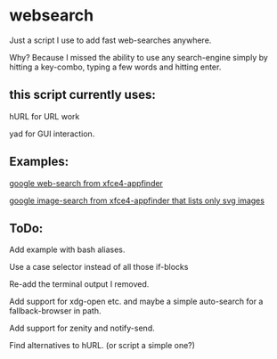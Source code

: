 # websearch
Just a script I use to add fast web-searches anywhere.

Why?
Because I missed the ability to use any search-engine simply by hitting a key-combo, typing a few words and hitting enter.

## this script currently uses:
hURL for URL work

yad for GUI interaction.

## Examples:
[google web-search from xfce4-appfinder](https://github.com/svein83/websearch/blob/master/examples.md#google-web-search)

[google image-search from xfce4-appfinder that lists only svg images](https://github.com/svein83/websearch/blob/master/examples.md#google-image-search-for-svg-files-only)

## ToDo:

Add example with bash aliases.

Use a case selector instead of all those if-blocks

Re-add the terminal output I removed.

Add support for xdg-open etc. and maybe a simple auto-search for a fallback-browser in path. 

Add support for zenity and notify-send.

Find alternatives to hURL. (or script a simple one?)

